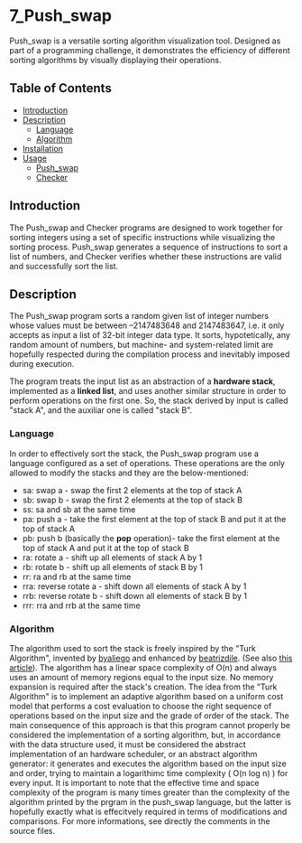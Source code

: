 # 7_Push_swap
Push_swap is a versatile sorting algorithm visualization tool. Designed as part of a programming challenge, it demonstrates the efficiency of different sorting algorithms by visually displaying their operations.

## Table of Contents
- [Introduction](##Introduction)
- [Description](##Description)
  - [Language](###Language)
  - [Algorithm](###Algorithm)
- [Installation](##Installation)
- [Usage](##Usage)
  - [Push_swap](##Push_swap)
  - [Checker](##Checker)

## Introduction

The Push_swap and Checker programs are designed to work together for sorting integers using a set of specific instructions while visualizing the sorting process. Push_swap generates a sequence of instructions to sort a list of numbers, and Checker verifies whether these instructions are valid and successfully sort the list.

## Description

The Push_swap program sorts a random given list of integer numbers whose values must be between –2147483648 and 2147483647, i.e. it only accepts as input a list of 32-bit integer data type. It sorts, hypotetically, any random amount of numbers, but machine- and system-related limit are hopefully respected during the compilation process and inevitably imposed during execution.

The program treats the input list as an abstraction of a **hardware stack**, implemented as a **linked list**, and uses another similar structure in order to perform operations on the first one. So, the stack derived by input is called "stack A", and the auxiliar one is called "stack B".

### Language

In order to effectively sort the stack, the Push_swap program use a language configured as a set of operations. These operations are the only allowed to modify the stacks and they are the below-mentioned:

  * sa: swap a - swap the first 2 elements at the top of stack A
  * sb: swap b - swap the first 2 elements at the top of stack B
  * ss: sa and sb at the same time
  * pa: push a - take the first element at the top of stack B and put it at the top of stack A
  * pb: push b (basically the **pop** operation)- take the first element at the top of stack A and put it at the top of stack B
  * ra: rotate a - shift up all elements of stack A by 1
  * rb: rotate b - shift up all elements of stack B by 1
  * rr: ra and rb at the same time
  * rra: reverse rotate a - shift down all elements of stack A by 1
  * rrb: reverse rotate b - shift down all elements of stack B by 1
  * rrr: rra and rrb at the same time

### Algorithm

The algorithm used to sort the stack is freely inspired by the "Turk Algorithm", invented by [byaliego](https://github.com/byaliego) and enhanced by [beatrizdile](https://github.com/beatrizdile). (See also [this article](https://medium.com/@ayogun/push-swap-c1f5d2d41e97)).
The algorithm has a linear space complexity of O(n) and always uses an amount of memory regions equal to the input size. No memory expansion is required after the stack's creation.
The idea from the "Turk Algorithm" is to implement an adaptive algorithm based on a uniform cost model that performs a cost evaluation to choose the right sequence of operations based on the input size and the grade of order of the stack.
The main consequence of this approach is that this program cannot properly be considered the implementation of a sorting algorithm, but, in accordance with the data structure used, it must be considered the abstract implementation of an hardware scheduler, or an abstract algorithm generator: it generates and executes the algorithm based on the input size and order, trying to maintain a logarithimc time complexity ( O(n log n) ) for every input.
It is important to note that the effective time and space complexity of the program is many times greater than the complexity of the algorithm printed by the prgram in the push_swap language, but the latter is hopefully exactly what is effecitvely required in terms of modifications and comparisons.
For more informations, see directly the comments in the source files.

